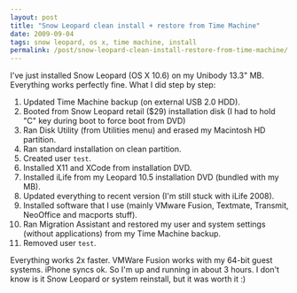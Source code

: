 ```yaml
---
layout: post
title: "Snow Leopard clean install + restore from Time Machine"
date: 2009-09-04
tags: snow leopard, os x, time machine, install
permalink: /post/snow-leopard-clean-install-restore-from-time-machine/
---
```

I've just installed Snow Leopard (OS X 10.6) on my Unibody 13.3" MB. Everything works perfectly fine. What I did step by step:

1. Updated Time Machine backup (on external USB 2.0 HDD).
2. Booted from Snow Leopard retail ($29) installation disk (I had to hold "C" key during boot to force boot from DVD)
3. Ran Disk Utility (from Utilities menu) and erased my Macintosh HD partition.
4. Ran standard installation on clean partition.
5. Created user `test`.
1. Installed X11 and XCode from installation DVD.
6. Installed iLife from my Leopard 10.5 installation DVD (bundled with my MB).
7. Updated everything to recent version (I'm still stuck with iLife 2008).
1. Installed software that I use (mainly VMware Fusion, Textmate, Transmit, NeoOffice and macports stuff).
9. Ran Migration Assistant and restored my user and system settings (without applications) from my Time Machine backup.
10. Removed user `test`.

Everything works 2x faster. VMWare Fusion works with my 64-bit guest systems. iPhone syncs ok. So I'm up and running in about 3 hours. I don't know is it Snow Leopard or system reinstall, but it was worth it :)